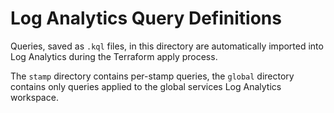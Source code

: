 # Log Analytics Query Definitions

Queries, saved as `.kql` files, in this directory are automatically imported into Log Analytics during the Terraform apply process.

The `stamp` directory contains per-stamp queries, the `global` directory contains only queries applied to the global services Log Analytics workspace.